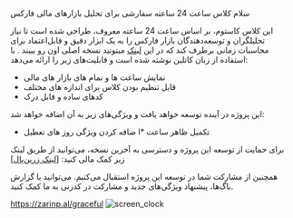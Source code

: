 سلام
کلاس ساعت 24 ساعته سفارشی برای تحلیل بازارهای مالی فارکس

این کلاس کاستوم، بر اساس ساعت 24 ساعته معروف، طراحی شده است تا نیاز تحلیلگران و توسعه‌دهندگان بازار فارکس را به یک ابزار دقیق و قابل‌اعتماد برای محاسبات زمانی برطرف کند که در این [لینک](https://market24hclock.com/) میتونید نسخه اصلی اون رو ببیند . با استفاده از زبان کاتلین نوشته شده است و قابلیت‌های زیر را ارائه می‌دهد:

* نمایش ساعت ها و نمام های بازار های مالی
* قابل تنظیم بودن کلاس برای اندازه های مختلف
* کدهای ساده و قابل درک 

این پروژه در آینده توسعه خواهد یافت و ویژگی‌های زیر به آن اضافه خواهد شد:

* تکمیل ظاهر ساعت 
*ا ضافه کردن ویژگی روز های تعطیل

برای حمایت از توسعه این پروژه و دسترسی به آخرین نسخه، می‌توانید از طریق لینک زیر کمک مالی کنید: [[لینک زرین‌پال](https://zarinp.al/graceful)]

همچنین از مشارکت شما در توسعه این پروژه استقبال می‌کنیم. می‌توانید با گزارش باگ‌ها، پیشنهاد ویژگی‌های جدید و مشارکت در کدزنی به ما کمک کنید.
 

https://zarinp.al/graceful
![screen_clock](https://github.com/user-attachments/assets/c165ef91-1ae0-465c-a3b6-e1f027b43357)



